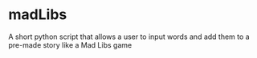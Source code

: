 # madLibs
A short python script that allows a user to input words and add them to a pre-made story like a Mad Libs game
